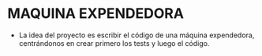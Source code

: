 MAQUINA EXPENDEDORA
===================

- La idea del proyecto es escribir el código de una máquina expendedora,
centrándonos en crear primero los tests y luego el código.

